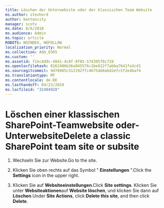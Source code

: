 ```yaml
---
title: Löschen der Unterwebsite oder der klassischen Team Website
ms.author: stevhord
author: bentoncity
manager: scotv
ms.date: 8/6/2018
ms.audience: Admin
ms.topic: article
ROBOTS: NOINDEX, NOFOLLOW
localization_priority: Normal
ms.collection: Adm_O365
ms.custom: ''
ms.assetid: f2ec4d9c-4841-4c8f-8f85-574395f8c728
ms.openlocfilehash: 0162486b36a945576c1be822f7abba7641fa3cd1
ms.sourcegitcommit: 9d78905c512192ffc4675468abd2efc5f2e4baf4
ms.translationtype: MT
ms.contentlocale: de-DE
ms.lasthandoff: 04/23/2019
ms.locfileid: "32404928"
---
```

# <a name="delete-a-classic-sharepoint-team-site-or-subsite"></a><span data-ttu-id="528fa-102">Löschen einer klassischen SharePoint-Teamwebsite oder-Unterwebsite</span><span class="sxs-lookup"><span data-stu-id="528fa-102">Delete a classic SharePoint team site or subsite</span></span>

1. <span data-ttu-id="528fa-103">Wechseln Sie zur Website.</span><span class="sxs-lookup"><span data-stu-id="528fa-103">Go to the site.</span></span>
    
2. <span data-ttu-id="528fa-104">Klicken Sie oben rechts auf das Symbol " **Einstellungen** ".</span><span class="sxs-lookup"><span data-stu-id="528fa-104">Click the **Settings** icon in the upper right.</span></span> 
    
3. <span data-ttu-id="528fa-105">Klicken Sie auf **Websiteeinstellungen**.</span><span class="sxs-lookup"><span data-stu-id="528fa-105">Click **Site settings**.</span></span> <span data-ttu-id="528fa-106">Klicken Sie unter **Websiteaktionen**auf **Website löschen**, und klicken Sie dann auf **Löschen**.</span><span class="sxs-lookup"><span data-stu-id="528fa-106">Under **Site Actions**, click **Delete this site**, and then click **Delete**.</span></span>
    

